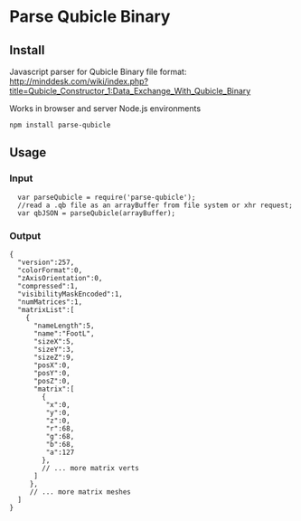 # Parse Qubicle Binary

## Install
Javascript parser for Qubicle Binary file format:
http://minddesk.com/wiki/index.php?title=Qubicle_Constructor_1:Data_Exchange_With_Qubicle_Binary

Works in browser and server Node.js environments

```
npm install parse-qubicle
```

## Usage

### Input

```
  var parseQubicle = require('parse-qubicle');
  //read a .qb file as an arrayBuffer from file system or xhr request;
  var qbJSON = parseQubicle(arrayBuffer);
```

### Output
```
{
  "version":257,
  "colorFormat":0,
  "zAxisOrientation":0,
  "compressed":1,
  "visibilityMaskEncoded":1,
  "numMatrices":1,
  "matrixList":[
    {
      "nameLength":5,
      "name":"FootL",
      "sizeX":5,
      "sizeY":3,
      "sizeZ":9,
      "posX":0,
      "posY":0,
      "posZ":0,
      "matrix":[
        {
         "x":0,
         "y":0,
         "z":0,
         "r":68,
         "g":68,
         "b":68,
         "a":127
        },
        // ... more matrix verts
      ]
     },
     // ... more matrix meshes
  ]
}
```
